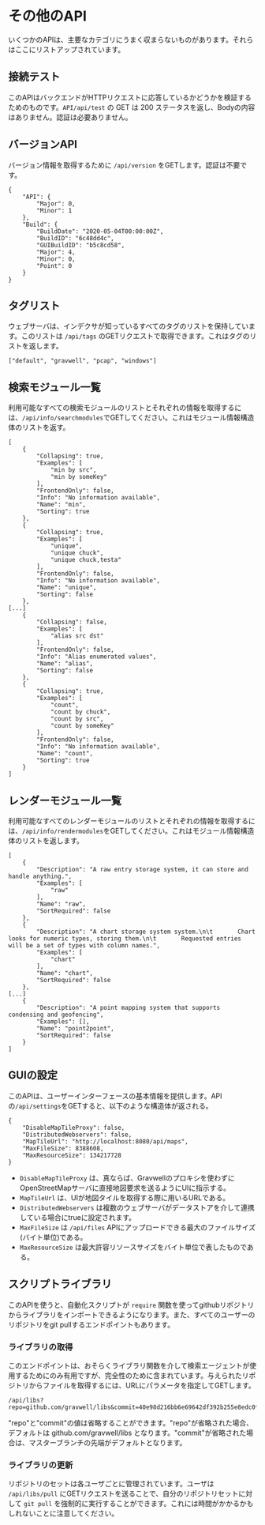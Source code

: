 # その他のAPI

いくつかのAPIは、主要なカテゴリにうまく収まらないものがあります。それらはここにリストアップされています。

## 接続テスト

このAPIはバックエンドがHTTPリクエストに応答しているかどうかを検証するためのものです。`API/api/test` の GET は 200 ステータスを返し、Bodyの内容はありません。認証は必要ありません。

## バージョンAPI

バージョン情報を取得するために `/api/version` をGETします。認証は不要です。

```
{
    "API": {
        "Major": 0,
        "Minor": 1
    },
    "Build": {
        "BuildDate": "2020-05-04T00:00:00Z",
        "BuildID": "6c48dd4c",
        "GUIBuildID": "b5c8cd58",
        "Major": 4,
        "Minor": 0,
        "Point": 0
    }
}
```

## タグリスト

ウェブサーバは、インデクサが知っているすべてのタグのリストを保持しています。このリストは `/api/tags` のGETリクエストで取得できます。これはタグのリストを返します。

```
["default", "gravwell", "pcap", "windows"]
```

## 検索モジュール一覧

利用可能なすべての検索モジュールのリストとそれぞれの情報を取得するには、`/api/info/searchmodules`でGETしてください。これはモジュール情報構造体のリストを返す。

```
[
    {
        "Collapsing": true,
        "Examples": [
            "min by src",
            "min by someKey"
        ],
        "FrontendOnly": false,
        "Info": "No information available",
        "Name": "min",
        "Sorting": true
    },
    {
        "Collapsing": true,
        "Examples": [
            "unique",
            "unique chuck",
            "unique chuck,testa"
        ],
        "FrontendOnly": false,
        "Info": "No information available",
        "Name": "unique",
        "Sorting": false
    },
[...]
    {
        "Collapsing": false,
        "Examples": [
            "alias src dst"
        ],
        "FrontendOnly": false,
        "Info": "Alias enumerated values",
        "Name": "alias",
        "Sorting": false
    },
    {
        "Collapsing": true,
        "Examples": [
            "count",
            "count by chuck",
            "count by src",
            "count by someKey"
        ],
        "FrontendOnly": false,
        "Info": "No information available",
        "Name": "count",
        "Sorting": true
    }
]
```

## レンダーモジュール一覧

利用可能なすべてのレンダーモジュールのリストとそれぞれの情報を取得するには、`/api/info/rendermodules`をGETしてください。これはモジュール情報構造体のリストを返します。

```
[
    {
        "Description": "A raw entry storage system, it can store and handle anything.",
        "Examples": [
            "raw"
        ],
        "Name": "raw",
        "SortRequired": false
    },
    {
        "Description": "A chart storage system system.\n\t       Chart looks for numeric types, storing them.\n\t       Requested entries will be a set of types with column names.",
        "Examples": [
            "chart"
        ],
        "Name": "chart",
        "SortRequired": false
    },
[...]
    {
        "Description": "A point mapping system that supports condensing and geofencing",
        "Examples": [],
        "Name": "point2point",
        "SortRequired": false
    }
]
```

## GUIの設定

このAPIは、ユーザーインターフェースの基本情報を提供します。APIの`/api/settings`をGETすると、以下のような構造体が返される。

```
{
    "DisableMapTileProxy": false,
    "DistributedWebservers": false,
    "MapTileUrl": "http://localhost:8080/api/maps",
    "MaxFileSize": 8388608,
    "MaxResourceSize": 134217728
}
```

* `DisableMapTileProxy` は、真ならば、Gravwellのプロキシを使わずにOpenStreetMapサーバに直接地図要求を送るようにUIに指示する。
* `MapTileUrl` は、UIが地図タイルを取得する際に用いるURLである。
* `DistributedWebservers` は複数のウェブサーバがデータストアを介して連携している場合にtrueに設定されます。
* `MaxFileSize` は `/api/files` APIにアップロードできる最大のファイルサイズ(バイト単位)である。
* `MaxResourceSize` は最大許容リソースサイズをバイト単位で表したものである。

## スクリプトライブラリ

このAPIを使うと、自動化スクリプトが `require` 関数を使ってgithubリポジトリからライブラリをインポートできるようになります。また、すべてのユーザーのリポジトリをgit pullするエンドポイントもあります。

### ライブラリの取得

このエンドポイントは、おそらくライブラリ関数を介して検索エージェントが使用するためにのみ有用ですが、完全性のために含まれています。与えられたリポジトリからファイルを取得するには、URLにパラメータを指定してGETします。

```
/api/libs?repo=github.com/gravwell/libs&commit=40e98d216bb6e69642df392b255e8edc0f57eb06&path=utils/links.ank
```

"repo"と"commit"の値は省略することができます。"repo"が省略された場合、デフォルトは github.com/gravwell/libs となります。"commit"が省略された場合は、マスターブランチの先端がデフォルトとなります。

### ライブラリの更新

リポジトリのセットは各ユーザごとに管理されています。ユーザは `/api/libs/pull` にGETリクエストを送ることで、自分のリポジトリセットに対して `git pull` を強制的に実行することができます。これには時間がかかるかもしれないことに注意してください。
